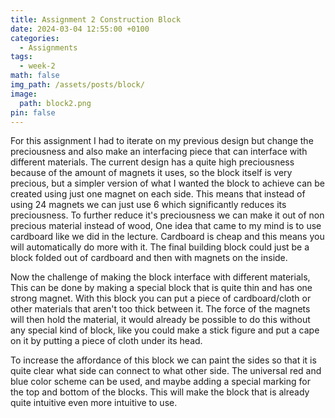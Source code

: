 ```yaml
---
title: Assignment 2 Construction Block
date: 2024-03-04 12:55:00 +0100
categories:
  - Assignments
tags:
  - week-2
math: false
img_path: /assets/posts/block/
image:
  path: block2.png
pin: false
---
```

For this assignment I had to iterate on my previous design but change the preciousness and also make an interfacing piece that can interface with different materials.
The current design has a quite high preciousness because of the amount of magnets it uses, so the block itself is very precious, but a simpler version of what I wanted the block to achieve can be created using just one magnet on each side.
This means that instead of using 24 magnets we can just use 6 which significantly reduces its preciousness.
To further reduce it's preciousness we can make it out of non precious material instead of wood, One idea that came to my mind is to use cardboard like we did in the lecture.
Cardboard is cheap and this means you will automatically do more with it.
The final building block could just be a block folded out of cardboard and then with magnets on the inside.

Now the challenge of  making the block interface with different materials,
This can be done by making a special block that is quite thin and has one strong magnet.
With this block you can put a piece of cardboard/cloth or other materials that aren't too thick between it.
The force of the magnets will then hold the material, it would already be possible to do this without any special kind of block,
like you could make a stick figure and put a cape on it by putting a piece of cloth under its head.

To increase the affordance of this block we can paint the sides so that it is quite clear what side can connect to what other side.
The universal red and blue color scheme can be used, and maybe adding a special marking for the top and bottom of the blocks.
This will make the block that is already quite intuitive even more intuitive to use. 
